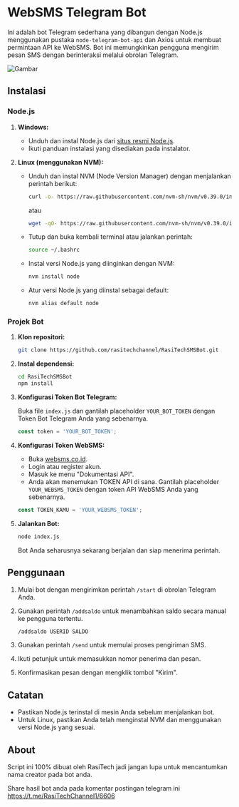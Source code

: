# WebSMS Telegram Bot

Ini adalah bot Telegram sederhana yang dibangun dengan Node.js menggunakan pustaka `node-telegram-bot-api` dan Axios untuk membuat permintaan API ke WebSMS. Bot ini memungkinkan pengguna mengirim pesan SMS dengan berinteraksi melalui obrolan Telegram.

![Gambar](https://hosting.rasitechchannel.my.id/sc/file_135.jpg)

## Instalasi

### Node.js

1. **Windows:**

   - Unduh dan instal Node.js dari [situs resmi Node.js](https://nodejs.org/).
   - Ikuti panduan instalasi yang disediakan pada instalator.

2. **Linux (menggunakan NVM):**

   - Unduh dan instal NVM (Node Version Manager) dengan menjalankan perintah berikut:

     ```bash
     curl -o- https://raw.githubusercontent.com/nvm-sh/nvm/v0.39.0/install.sh | bash
     ```

     atau

     ```bash
     wget -qO- https://raw.githubusercontent.com/nvm-sh/nvm/v0.39.0/install.sh | bash
     ```

   - Tutup dan buka kembali terminal atau jalankan perintah:

     ```bash
     source ~/.bashrc
     ```

   - Instal versi Node.js yang diinginkan dengan NVM:

     ```bash
     nvm install node
     ```

   - Atur versi Node.js yang diinstal sebagai default:

     ```bash
     nvm alias default node
     ```

### Projek Bot

1. **Klon repositori:**

   ```bash
   git clone https://github.com/rasitechchannel/RasiTechSMSBot.git
   ```

2. **Instal dependensi:**

   ```bash
   cd RasiTechSMSBot
   npm install
   ```

3. **Konfigurasi Token Bot Telegram:**

   Buka file `index.js` dan gantilah placeholder `YOUR_BOT_TOKEN` dengan Token Bot Telegram Anda yang sebenarnya.

   ```javascript
   const token = 'YOUR_BOT_TOKEN';
   ```

4. **Konfigurasi Token WebSMS:**

   - Buka [websms.co.id](https://websms.co.id).
   - Login atau register akun.
   - Masuk ke menu "Dokumentasi API".
   - Anda akan menemukan TOKEN API di sana. Gantilah placeholder `YOUR_WEBSMS_TOKEN` dengan token API WebSMS Anda yang sebenarnya.

   ```javascript
   const TOKEN_KAMU = 'YOUR_WEBSMS_TOKEN';
   ```

5. **Jalankan Bot:**

   ```bash
   node index.js
   ```

   Bot Anda seharusnya sekarang berjalan dan siap menerima perintah.

## Penggunaan

1. Mulai bot dengan mengirimkan perintah `/start` di obrolan Telegram Anda.

2. Gunakan perintah `/addsaldo` untuk menambahkan saldo secara manual ke pengguna tertentu.

   ```
   /addsaldo USERID SALDO
   ```

3. Gunakan perintah `/send` untuk memulai proses pengiriman SMS.

4. Ikuti petunjuk untuk memasukkan nomor penerima dan pesan.

5. Konfirmasikan pesan dengan mengklik tombol "Kirim".

## Catatan

- Pastikan Node.js terinstal di mesin Anda sebelum menjalankan bot.
- Untuk Linux, pastikan Anda telah menginstal NVM dan menggunakan versi Node.js yang sesuai.

## About
Script ini 100% dibuat oleh RasiTech jadi jangan lupa untuk mencantumkan nama creator pada bot anda.

Share hasil bot anda pada komentar postingan telegram ini
https://t.me/RasiTechChannel1/6606
